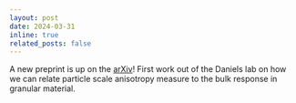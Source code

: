 ```yaml
---
layout: post
date: 2024-03-31
inline: true
related_posts: false
---
```

A new preprint is up on the [arXiv](https://arxiv.org/abs/2405.00653)! First work out of the Daniels lab on how we can relate particle scale anisotropy measure to the bulk response in granular material.
